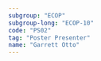 ```yaml
---
subgroup: "ECOP"
subgroup-long: "ECOP-10"
code: "PS02"
tag: "Poster Presenter"
name: "Garrett Otto"
---
```

